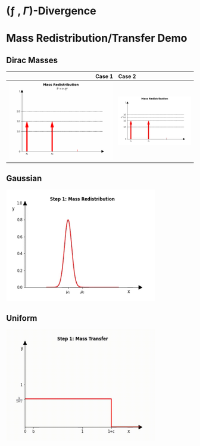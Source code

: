# (ƒ , $\Gamma$)-Divergence

# Mass Redistribution/Transfer Demo
## Dirac Masses

Case 1                        |  Case 2            
-----------------------------:|:----------------------------
![Alt-txt](gif/dirac/uniform.gif)|![Alt-txt](gif/dirac/case_2.gif)


## Gaussian
<img src="gif/Gaussian.gif" width="400" height="300"/>

## Uniform
<img src="gif/Uniform.gif" width="400" height="300"/>
